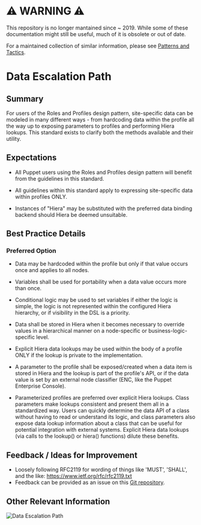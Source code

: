 # ⚠ WARNING ⚠

This repository is no longer mantained since ~ 2019. While some of these documentation might still be useful, much of it is obsolete or out of date.

For a maintained collection of similar information, please see [Patterns and Tactics](https://www.puppet.com/docs/patterns-and-tactics/latest/patterns-and-tactics.html).

# Data Escalation Path

## Summary

For users of the Roles and Profiles design pattern, site-specific data can be
modeled in many different ways - from hardcoding data within the profile all
the way up to exposing parameters to profiles and performing Hiera lookups.
This standard exists to clarify both the methods available and their utility.

## Expectations

* All Puppet users using the Roles and Profiles design pattern will benefit
  from the guidelines in this standard.

* All guidelines within this standard apply to expressing site-specific data
  within profiles ONLY.

* Instances of "Hiera" may be substituted with the preferred data binding
  backend should Hiera be deemed unsuitable.

## Best Practice Details

### Preferred Option

* Data may be hardcoded within the profile but only if that value occurs once
  and applies to all nodes.

* Variables shall be used for portability when a data value occurs more than
  once.

* Conditional logic may be used to set variables if either the logic is simple,
  the logic is not represented within the configured Hiera hierarchy, or if
  visibility in the DSL is a priority.

* Data shall be stored in Hiera when it becomes necessary to override values in
  a hierarchical manner on a node-specific or business-logic-specific level.

* Explicit Hiera data lookups may be used within the body of a profile ONLY
  if the lookup is private to the implementation.

* A parameter to the profile shall be exposed/created when a data item is
  stored in Hiera and the lookup is part of the profile's API, or if the data
  value is set by an external node classifier (ENC, like the Puppet Enterprise
  Console).

* Parameterized profiles are preferred over explicit Hiera lookups.  Class
  parameters make lookups consistent and present them all in a standardized way.
  Users can quickly determine the data API of a class without having to read or
  understand its logic, and class parameters also expose data lookup information
  about a class that can be useful for potential integration with external
  systems.  Explicit Hiera data lookups (via calls to the lookup() or hiera() functions)
  dilute these benefits.

## Feedback / Ideas for Improvement

* Loosely following RFC2119 for wording of things like 'MUST', 'SHALL', and the
  like: https://www.ietf.org/rfc/rfc2119.txt
* Feedback can be provided as an issue on this [Git
  repository](https://github.com/puppetlabs/best-practices/issues).

## Other Relevant Information

![Data Escalation Path](images/data/data_escalation_path.png)
